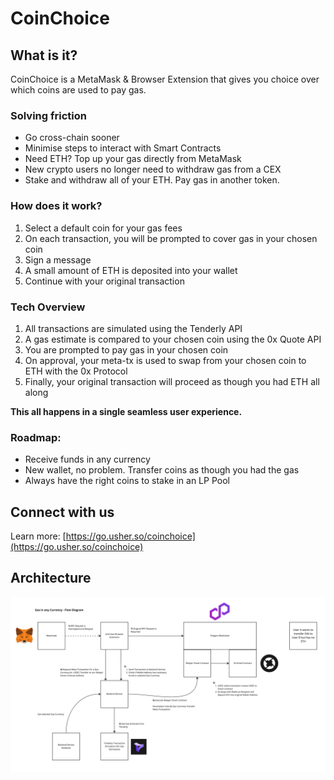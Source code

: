# CoinChoice

## What is it?

CoinChoice is a MetaMask & Browser Extension that gives you choice over which coins are used to pay gas.

### Solving friction

- Go cross-chain sooner
- Minimise steps to interact with Smart Contracts
- Need ETH? Top up your gas directly from MetaMask
- New crypto users no longer need to withdraw gas from a CEX
- Stake and withdraw all of your ETH. Pay gas in another token.

### How does it work?

1. Select a default coin for your gas fees
2. On each transaction, you will be prompted to cover gas in your chosen coin
3. Sign a message
4. A small amount of ETH is deposited into your wallet
5. Continue with your original transaction


### Tech Overview

1. All transactions are simulated using the Tenderly API
2. A gas estimate is compared to your chosen coin using the 0x Quote API
3. You are prompted to pay gas in your chosen coin
4. On approval, your meta-tx is used to swap from your chosen coin to ETH with the 0x Protocol
5. Finally, your original transaction will proceed as though you had ETH all along

**This all happens in a single seamless user experience.**

### Roadmap:

- Receive funds in any currency
- New wallet, no problem. Transfer coins as though you had the gas
- Always have the right coins to stake in an LP Pool

## Connect with us

Learn more: [https://go.usher.so/coinchoice](https://go.usher.so/coinchoice)

## Architecture

![CoinChoice Architecture](https://github.com/coinchoice/coinchoice/blob/master/docs/ethdenver-architecture.jpeg)

